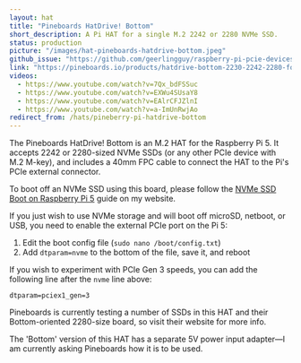 ```yaml
---
layout: hat
title: "Pineboards HatDrive! Bottom"
short_description: A Pi HAT for a single M.2 2242 or 2280 NVMe SSD.
status: production
picture: "/images/hat-pineboards-hatdrive-bottom.jpeg"
github_issue: "https://github.com/geerlingguy/raspberry-pi-pcie-devices/issues/559"
link: "https://pineboards.io/products/hatdrive-bottom-2230-2242-2280-for-rpi5"
videos:
  - https://www.youtube.com/watch?v=7Qx_bdFSSuc
  - https://www.youtube.com/watch?v=EXWu4SUsaY8
  - https://www.youtube.com/watch?v=EAlrCFJZlnI
  - https://www.youtube.com/watch?v=a-ImUnRwjAo
redirect_from: /hats/pineberry-pi-hatdrive-bottom
---
```

The Pineboards HatDrive! Bottom is an M.2 HAT for the Raspberry Pi 5. It accepts 2242 or 2280-sized NVMe SSDs (or any other PCIe device with M.2 M-key), and includes a 40mm FPC cable to connect the HAT to the Pi's PCIe external connector.

To boot off an NVMe SSD using this board, please follow the [NVMe SSD Boot on Raspberry Pi 5](https://www.jeffgeerling.com/blog/2023/nvme-ssd-boot-raspberry-pi-5) guide on my website.

If you just wish to use NVMe storage and will boot off microSD, netboot, or USB, you need to enable the external PCIe port on the Pi 5:

  1. Edit the boot config file (`sudo nano /boot/config.txt`)
  2. Add `dtparam=nvme` to the bottom of the file, save it, and reboot

If you wish to experiment with PCIe Gen 3 speeds, you can add the following line after the `nvme` line above:

```
dtparam=pciex1_gen=3
```

Pineboards is currently testing a number of SSDs in this HAT and their Bottom-oriented 2280-size board, so visit their website for more info.

The 'Bottom' version of this HAT has a separate 5V power input adapter—I am currently asking Pineboards how it is to be used.
